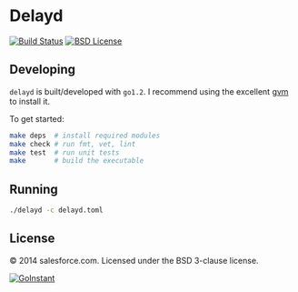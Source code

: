 # Delayd

[![Build Status](https://travis-ci.org/goinstant/delayd.svg?branch=master)](https://travis-ci.org/goinstant/delayd)
[![BSD License](http://img.shields.io/badge/license-BSD-blue.svg)](https://github.com/goinstant/delayd/blob/master/LICENSE)

## Developing

`delayd` is built/developed with `go1.2`. I recommend using the excellent
[gvm](https://github.com/moovweb/gvm) to install it.

To get started:
```bash
make deps  # install required modules
make check # run fmt, vet, lint
make test  # run unit tests
make       # build the executable
```

## Running

```bash
./delayd -c delayd.toml
```

## License
&copy; 2014 salesforce.com. Licensed under the BSD 3-clause license.

[![GoInstant](http://goinstant.com/static/img/logo.png)](http://goinstant.com)
